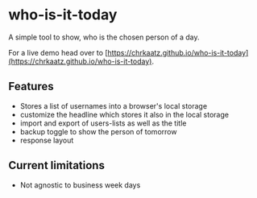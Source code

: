 # who-is-it-today

A simple tool to show, who is the chosen person of a day.

For a live demo head over to [https://chrkaatz.github.io/who-is-it-today](https://chrkaatz.github.io/who-is-it-today).

## Features

* Stores a list of usernames into a browser's local storage
* customize the headline which stores it also in the local storage
* import and export of users-lists as well as the title
* backup toggle to show the person of tomorrow
* response layout

## Current limitations

* Not agnostic to business week days
